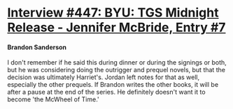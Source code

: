 # [Interview #447: BYU: TGS Midnight Release - Jennifer McBride, Entry #7](https://www.theoryland.com/intvmain.php?i=447#7)

#### Brandon Sanderson

I don't remember if he said this during dinner or during the signings or both, but he was considering doing the outrigger and prequel novels, but that the decision was ultimately Harriet's. Jordan left notes for that as well, especially the other prequels. If Brandon writes the other books, it will be after a pause at the end of the series. He definitely doesn't want it to become 'the McWheel of Time.'

